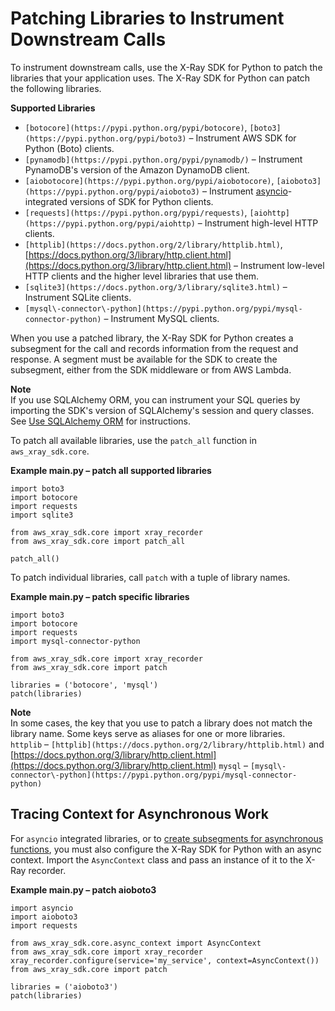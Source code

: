 # Patching Libraries to Instrument Downstream Calls<a name="xray-sdk-python-patching"></a>

To instrument downstream calls, use the X\-Ray SDK for Python to patch the libraries that your application uses\. The X\-Ray SDK for Python can patch the following libraries\.

**Supported Libraries**
+ `[botocore](https://pypi.python.org/pypi/botocore)`, `[boto3](https://pypi.python.org/pypi/boto3)` – Instrument AWS SDK for Python \(Boto\) clients\.
+ `[pynamodb](https://pypi.python.org/pypi/pynamodb/)` – Instrument PynamoDB's version of the Amazon DynamoDB client\.
+ `[aiobotocore](https://pypi.python.org/pypi/aiobotocore)`, `[aioboto3](https://pypi.python.org/pypi/aioboto3)` – Instrument [asyncio](https://docs.python.org/3/library/asyncio.html)\-integrated versions of SDK for Python clients\.
+ `[requests](https://pypi.python.org/pypi/requests)`, `[aiohttp](https://pypi.python.org/pypi/aiohttp)` – Instrument high\-level HTTP clients\.
+ `[httplib](https://docs.python.org/2/library/httplib.html)`, [https://docs.python.org/3/library/http.client.html](https://docs.python.org/3/library/http.client.html) – Instrument low\-level HTTP clients and the higher level libraries that use them\.
+ `[sqlite3](https://docs.python.org/3/library/sqlite3.html)` – Instrument SQLite clients\.
+ `[mysql\-connector\-python](https://pypi.python.org/pypi/mysql-connector-python)` – Instrument MySQL clients\.

When you use a patched library, the X\-Ray SDK for Python creates a subsegment for the call and records information from the request and response\. A segment must be available for the SDK to create the subsegment, either from the SDK middleware or from AWS Lambda\.

**Note**  
If you use SQLAlchemy ORM, you can instrument your SQL queries by importing the SDK's version of SQLAlchemy's session and query classes\. See [Use SQLAlchemy ORM](https://github.com/aws/aws-xray-sdk-python/blob/master/README.md#use-sqlalchemy-orm) for instructions\.

To patch all available libraries, use the `patch_all` function in `aws_xray_sdk.core`\.

**Example main\.py – patch all supported libraries**  

```
import boto3
import botocore
import requests
import sqlite3

from aws_xray_sdk.core import xray_recorder
from aws_xray_sdk.core import patch_all

patch_all()
```

To patch individual libraries, call `patch` with a tuple of library names\.

**Example main\.py – patch specific libraries**  

```
import boto3
import botocore
import requests
import mysql-connector-python

from aws_xray_sdk.core import xray_recorder
from aws_xray_sdk.core import patch

libraries = ('botocore', 'mysql')
patch(libraries)
```

**Note**  
In some cases, the key that you use to patch a library does not match the library name\. Some keys serve as aliases for one or more libraries\.  
`httplib` – `[httplib](https://docs.python.org/2/library/httplib.html)` and [https://docs.python.org/3/library/http.client.html](https://docs.python.org/3/library/http.client.html)
`mysql` – `[mysql\-connector\-python](https://pypi.python.org/pypi/mysql-connector-python)`

## Tracing Context for Asynchronous Work<a name="xray-sdk-python-patching-async"></a>

For `asyncio` integrated libraries, or to [create subsegments for asynchronous functions](xray-sdk-python-subsegments.md), you must also configure the X\-Ray SDK for Python with an async context\. Import the `AsyncContext` class and pass an instance of it to the X\-Ray recorder\.

**Example main\.py – patch aioboto3**  

```
import asyncio
import aioboto3
import requests

from aws_xray_sdk.core.async_context import AsyncContext
from aws_xray_sdk.core import xray_recorder
xray_recorder.configure(service='my_service', context=AsyncContext())
from aws_xray_sdk.core import patch

libraries = ('aioboto3')
patch(libraries)
```